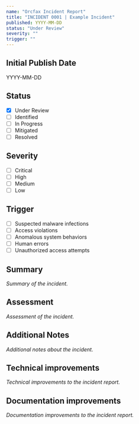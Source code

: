 ```yaml
---
name: "Orcfax Incident Report"
title: "INCIDENT 0001 | Example Incident"
published: YYYY-MM-DD
status: "Under Review"
severity: ""
trigger: ""
---
```


## Initial Publish Date

YYYY-MM-DD

## Status

-   [x] Under Review
-   [ ] Identified
-   [ ] In Progress
-   [ ] Mitigated
-   [ ] Resolved

## Severity

-   [ ] Critical
-   [ ] High
-   [ ] Medium
-   [ ] Low

## Trigger

-   [ ] Suspected malware infections
-   [ ] Access violations
-   [ ] Anomalous system behaviors
-   [ ] Human errors
-   [ ] Unauthorized access attempts

## Summary

_Summary of the incident._

## Assessment

_Assessment of the incident._

## Additional Notes

_Additional notes about the incident._

## Technical improvements

_Technical improvements to the incident report._

## Documentation improvements

_Documentation improvements to the incident report._
